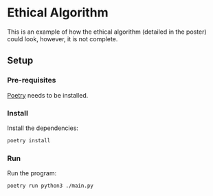 # Ethical Algorithm

This is an example of how the ethical algorithm (detailed in the poster) could look, however, it is not complete.

## Setup

### Pre-requisites

[Poetry](https://python-poetry.org/) needs to be installed.

### Install

Install the dependencies:

```bash
poetry install
```

### Run

Run the program:

```bash
poetry run python3 ./main.py
```
